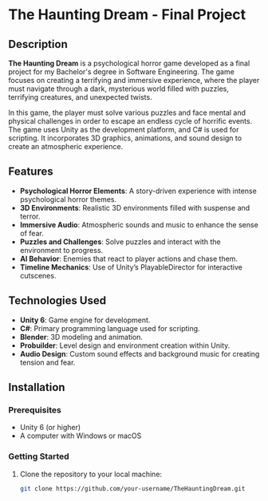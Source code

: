 # The Haunting Dream - Final Project

## Description

**The Haunting Dream** is a psychological horror game developed as a final project for my Bachelor's degree in Software Engineering. The game focuses on creating a terrifying and immersive experience, where the player must navigate through a dark, mysterious world filled with puzzles, terrifying creatures, and unexpected twists. 

In this game, the player must solve various puzzles and face mental and physical challenges in order to escape an endless cycle of horrific events. The game uses Unity as the development platform, and C# is used for scripting. It incorporates 3D graphics, animations, and sound design to create an atmospheric experience.

## Features

- **Psychological Horror Elements**: A story-driven experience with intense psychological horror themes.
- **3D Environments**: Realistic 3D environments filled with suspense and terror.
- **Immersive Audio**: Atmospheric sounds and music to enhance the sense of fear.
- **Puzzles and Challenges**: Solve puzzles and interact with the environment to progress.
- **AI Behavior**: Enemies that react to player actions and chase them.
- **Timeline Mechanics**: Use of Unity’s PlayableDirector for interactive cutscenes.
  
## Technologies Used

- **Unity 6**: Game engine for development.
- **C#**: Primary programming language used for scripting.
- **Blender**: 3D modeling and animation.
- **Probuilder**: Level design and environment creation within Unity.
- **Audio Design**: Custom sound effects and background music for creating tension and fear.

## Installation

### Prerequisites

- Unity 6 (or higher)
- A computer with Windows or macOS

### Getting Started

1. Clone the repository to your local machine:
   
   ```bash
   git clone https://github.com/your-username/TheHauntingDream.git
